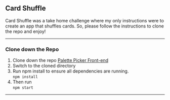 ## Card Shuffle

Card Shuffle was a take home challenge where my only instructions were to create an app that shuffles cards. So, please follow the instructions to clone the repo and enjoy!

---

### Clone down the Repo

1. Clone down the repo [Palette Picker Front-end](https://github.com/KVeitch/palette-picker-front-end.git)
2. Switch to the cloned directory
3. Run npm install to ensure all dependencies are running.  
                          ```npm install```
4. Then run   
              ```npm start```

--- 

